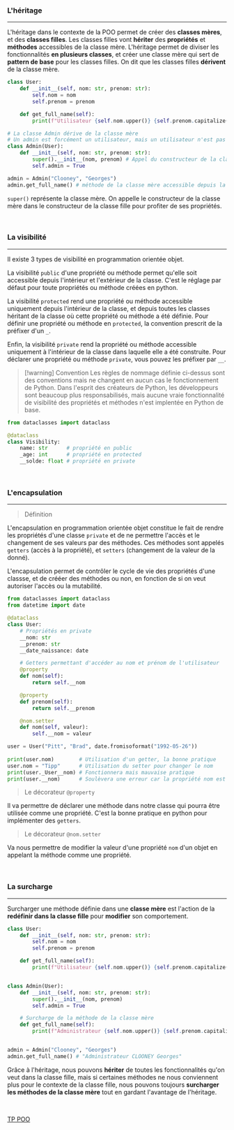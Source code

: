 ### L'héritage
---

L'héritage dans le contexte de la POO permet de créer des **classes mères**, et des **classes filles**. Les classes filles vont **hériter** des **propriétés** et **méthodes** accessibles de la classe mère. L'héritage permet de diviser les fonctionnalités **en plusieurs classes**, et créer une classe mère qui sert de **pattern de base** pour les classes filles. On dit que les classes filles **dérivent** de la classe mère.

```python
class User: 
	def __init__(self, nom: str, prenom: str): 
		self.nom = nom 
		self.prenom = prenom

	def get_full_name(self):
		print(f"Utilisateur {self.nom.upper()} {self.prenom.capitalize()}")

# La classe Admin dérive de la classe mère
# Un admin est forcément un utilisateur, mais un utilisateur n'est pas forcément un admin
class Admin(User):
	def __init__(self, nom: str, prenom: str): 
		super().__init__(nom, prenom) # Appel du constructeur de la classe mère
		self.admin = True

admin = Admin("Clooney", "Georges")
admin.get_full_name() # méthode de la classe mère accessible depuis la classe fille
```

`super()` représente la classe mère. On appelle le constructeur de la classe mère dans le constructeur de la classe fille pour profiter de ses propriétés.

<br>

### La visibilité
---

Il existe 3 types de visibilité en programmation orientée objet. 

La visibilité `public` d'une propriété ou méthode permet qu'elle soit accessible depuis l'intérieur et l'extérieur de la classe. C'est le réglage par défaut pour toute propriétés ou méthode créées en python.

La visibilité `protected` rend une propriété ou méthode accessible uniquement depuis l'intérieur de la classe, et depuis toutes les classes héritant de la classe où cette propriété ou méthode a été définie. Pour définir une propriété ou méthode en `protected`, la convention prescrit de la préfixer d'un `_`.

Enfin, la visibilité `private` rend la propriété ou méthode accessible uniquement à l'intérieur de la classe dans laquelle elle a été construite. Pour déclarer une propriété ou méthode `private`, vous pouvez les préfixer par `__`.


> [!warning] Convention
> Les règles de nommage définie ci-dessus sont des conventions mais ne changent en aucun cas le fonctionnement de Python. Dans l'esprit des créateurs de Python, les développeurs sont beaucoup plus responsabilisés, mais aucune vraie fonctionnalité de visibilité des propriétés et méthodes n'est implentée en Python de base.


```python
from dataclasses import dataclass

@dataclass
class Visibility:
	name: str      # propriété en public
	_age: int      # propriété en protected
	__solde: float # propriété en private
```

<br>

### L'encapsulation
---

>Définition

L'encapsulation en programmation orientée objet constitue le fait de rendre les propriétés d'une classe `private` et de ne permettre l'accès et le changement de ses valeurs par des méthodes. Ces méthodes sont appelés `getters` (accès à la propriété), et `setters` (changement de la valeur de la donné).

L'encapsulation permet de contrôler le cycle de vie des propriétés d'une classse, et de crééer des méthodes ou non, en fonction de si on veut autoriser l'accès ou la mutabilité.

```python
from dataclasses import dataclass
from datetime import date

@dataclass
class User:
	# Propriétés en private
	__nom: str
	__prenom: str
	__date_naissance: date

	# Getters permettant d'accéder au nom et prénom de l'utilisateur
	@property
	def nom(self):
		return self.__nom

	@property
	def prenom(self):
		return self.__prenom

	@nom.setter
	def nom(self, valeur):
		self.__nom = valeur

user = User("Pitt", "Brad", date.fromisoformat("1992-05-26"))
 
print(user.nom)        # Utilisation d'un getter, la bonne pratique
user.nom = "Tipp"      # Utilisation du setter pour changer le nom
print(user._User__nom) # Fonctionnera mais mauvaise pratique
print(user.__nom)      # Soulèvera une erreur car la propriété nom est privée
```

> Le décorateur `@property`

Il va permettre de déclarer une méthode dans notre classe qui pourra être utilisée comme une propriété. C'est la bonne pratique en python pour implémenter des `getters`.

> Le décorateur `@nom.setter`

Va nous permettre de modifier la valeur d'une propriété `nom` d'un objet en appelant la méthode comme une propriété.

<br>

### La surcharge
---

Surcharger une méthode définie dans une **classe mère** est l'action de la **redéfinir dans la classe fille** pour **modifier** son comportement.

```python
class User: 
	def __init__(self, nom: str, prenom: str): 
		self.nom = nom 
		self.prenom = prenom

	def get_full_name(self):
		print(f"Utilisateur {self.nom.upper()} {self.prenom.capitalize()}")


class Admin(User):
	def __init__(self, nom: str, prenom: str): 
		super().__init__(nom, prenom)
		self.admin = True

	# Surcharge de la méthode de la classe mère
	def get_full_name(self):
		print(f"Administrateur {self.nom.upper()} {self.prenom.capitalize()}")


admin = Admin("Clooney", "Georges")
admin.get_full_name() # "Administrateur CLOONEY Georges"
```

Grâce à l'héritage, nous pouvons **hériter** de toutes les fonctionnalités qu'on veut dans la classe fille, mais si certaines méthodes ne nous conviennent plus pour le contexte de la classe fille, nous pouvons toujours **surcharger les méthodes de la classe mère** tout en gardant l'avantage de l'héritage.

<br>

[TP POO](../Exercices/TP%20POO.md)
